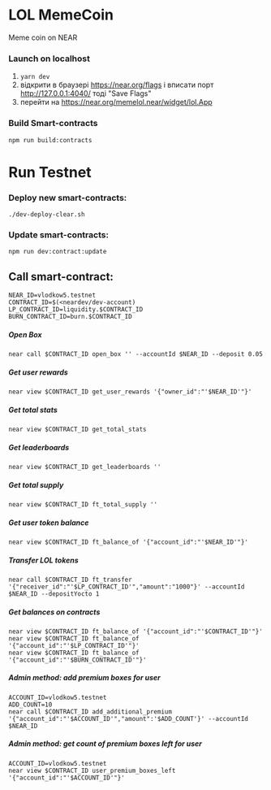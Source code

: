 # LOL MemeCoin
Meme coin on NEAR

### Launch on localhost
1. ```yarn dev```
2. відкрити в браузері https://near.org/flags і вписати порт http://127.0.0.1:4040/ тоді "Save Flags"
3. перейти на https://near.org/memelol.near/widget/lol.App


### Build Smart-contracts

```
npm run build:contracts
```

Run Testnet
=============

### Deploy new smart-contracts:

```
./dev-deploy-clear.sh
```

### Update smart-contracts:

```
npm run dev:contract:update
```

## Call smart-contract:
```
NEAR_ID=vlodkow5.testnet
CONTRACT_ID=$(<neardev/dev-account)
LP_CONTRACT_ID=liquidity.$CONTRACT_ID
BURN_CONTRACT_ID=burn.$CONTRACT_ID
```

##### Open Box
``` 
near call $CONTRACT_ID open_box '' --accountId $NEAR_ID --deposit 0.05
```

##### Get user rewards
```
near view $CONTRACT_ID get_user_rewards '{"owner_id":"'$NEAR_ID'"}'
```

##### Get total stats
```
near view $CONTRACT_ID get_total_stats
```

##### Get leaderboards
```
near view $CONTRACT_ID get_leaderboards ''
```

##### Get total supply
```
near view $CONTRACT_ID ft_total_supply ''
```

##### Get user token balance
```
near view $CONTRACT_ID ft_balance_of '{"account_id":"'$NEAR_ID'"}'
```

##### Transfer LOL tokens
```
near call $CONTRACT_ID ft_transfer '{"receiver_id":"'$LP_CONTRACT_ID'","amount":"1000"}' --accountId $NEAR_ID --depositYocto 1
```

##### Get balances on contracts
```
near view $CONTRACT_ID ft_balance_of '{"account_id":"'$CONTRACT_ID'"}'
near view $CONTRACT_ID ft_balance_of '{"account_id":"'$LP_CONTRACT_ID'"}'
near view $CONTRACT_ID ft_balance_of '{"account_id":"'$BURN_CONTRACT_ID'"}'
```

##### Admin method: add premium boxes for user
```
ACCOUNT_ID=vlodkow5.testnet
ADD_COUNT=10
near call $CONTRACT_ID add_additional_premium '{"account_id":"'$ACCOUNT_ID'","amount":'$ADD_COUNT'}' --accountId $NEAR_ID
```

##### Admin method: get count of premium boxes left for user
```
ACCOUNT_ID=vlodkow5.testnet
near view $CONTRACT_ID user_premium_boxes_left '{"account_id":"'$ACCOUNT_ID'"}'
```
